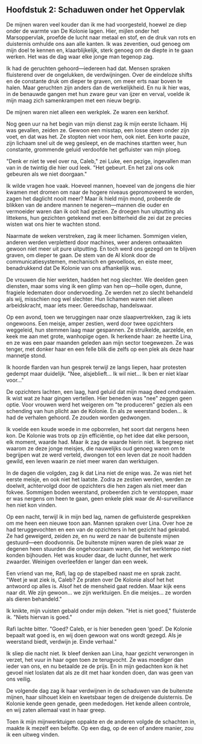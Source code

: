 ## Hoofdstuk 2: Schaduwen onder het Oppervlak

De mijnen waren veel kouder dan ik me had voorgesteld, hoewel ze diep onder de warmte van De Kolonie lagen. Hier, mijlen onder het Marsoppervlak, proefde de lucht naar metaal en stof, en de druk van rots en duisternis omhulde ons aan alle kanten. Ik was zeventien, oud genoeg om mijn doel te kennen en, klaarblijkelijk, sterk genoeg om de diepte in te gaan werken. Het was de dag waar elke jonge man tegenop zag.

Ik had de geruchten gehoord—iedereen had dat. Mensen spraken fluisterend over de ongelukken, de verdwijningen. Over de eindeloze shifts en de constante druk om dieper te graven, om meer erts naar boven te halen. Maar geruchten zijn anders dan de werkelijkheid. En nu ik hier was, in de benauwde gangen met hun zware geur van ijzer en verval, voelde ik mijn maag zich samenkrampen met een nieuw begrip.

De mijnen waren niet alleen een werkplek. Ze waren een kerkhof.

Nog geen uur na het begin van mijn dienst zag ik mijn eerste lichaam. Hij was gevallen, zeiden ze. Gewoon een misstap, een losse steen onder zijn voet, en dat was het. Ze stopten niet voor hem, ook niet. Een korte pauze, zijn lichaam snel uit de weg gesleept, en de machines startten weer, hun constante, grommende geluid verdoofde het gefluister van mijn ploeg.

"Denk er niet te veel over na, Caleb," zei Luke, een pezige, ingevallen man van in de twintig die hier oud leek. "Het gebeurt. En het zal ons ook gebeuren als we niet doorgaan."

Ik wilde vragen hoe vaak. Hoeveel mannen, hoeveel van de jongens die hier kwamen met dromen om naar de hogere niveaus gepromoveerd te worden, zagen het daglicht nooit meer? Maar ik hield mijn mond, probeerde de blikken van de andere mannen te negeren—mannen die ouder en vermoeider waren dan ik ooit had gezien. Ze droegen hun uitputting als littekens, hun gezichten getekend met een bitterheid die zei dat ze precies wisten wat ons hier te wachten stond.

Naarmate de weken verstreken, zag ik meer lichamen. Sommigen vielen, anderen werden verpletterd door machines, weer anderen ontwaakten gewoon niet meer uit pure uitputting. En toch werd ons gezegd om te blijven graven, om dieper te gaan. De stem van de AI klonk door de communicatiesystemen, mechanisch en gevoelloos, en eiste meer, benadrukkend dat De Kolonie van ons afhankelijk was.

De vrouwen die hier werkten, hadden het nog slechter. We deelden geen diensten, maar soms ving ik een glimp van hen op—holle ogen, dunne, fragiele ledematen door ondervoeding. Ze werden net zo slecht behandeld als wij, misschien nog wel slechter. Hun lichamen waren niet alleen arbeidskracht, maar iets meer. Gereedschap, handelswaar.

Op een avond, toen we teruggingen naar onze slaapvertrekken, zag ik iets ongewoons. Een meisje, amper zestien, werd door twee opzichters weggeleid, hun stemmen laag maar gespannen. Ze struikelde, aarzelde, en keek me aan met grote, wanhopige ogen. Ik herkende haar: ze heette Lina, en ze was een paar maanden geleden aan mijn sector toegewezen. Ze was tenger, met donker haar en een felle blik die zelfs op een plek als deze haar mannetje stond.

Ik hoorde flarden van hun gesprek terwijl ze langs liepen, haar protesten gedempt maar duidelijk. "Nee, alsjeblieft... Ik wil niet... Ik ben er niet klaar voor..."

De opzichters lachten, een laag, hard geluid dat mijn maag deed omdraaien. Ik wist wat ze haar gingen vertellen. Hier beneden was "nee" zeggen geen optie. Voor vrouwen werd het weigeren om "te produceren" gezien als een schending van hun plicht aan de Kolonie. En als ze weerstand boden... ik had de verhalen gehoord. Ze zouden worden gedwongen.

Ik voelde een koude woede in me opborrelen, het soort dat nergens heen kon. De Kolonie was trots op zijn efficiëntie, op het idee dat elke persoon, elk moment, waarde had. Maar ik zag de waarde hierin niet. Ik begreep niet waarom ze deze jonge meisjes, die nauwelijks oud genoeg waren om te begrijpen wat ze werd verteld, dwongen tot een leven dat ze nooit hadden gewild, een leven waarin ze niet meer waren dan werktuigen.

In de dagen die volgden, zag ik dat Lina niet de enige was. Ze was niet het eerste meisje, en ook niet het laatste. Zodra ze zestien werden, werden ze doelwit, achtervolgd door de opzichters die hen zagen als niet meer dan fokvee. Sommigen boden weerstand, probeerden zich te verstoppen, maar er was nergens om heen te gaan, geen enkele plek waar de AI-surveillance hen niet kon vinden.

Op een nacht, terwijl ik in mijn bed lag, namen de gefluisterde gesprekken om me heen een nieuwe toon aan. Mannen spraken over Lina. Over hoe ze had teruggevochten en een van de opzichters in het gezicht had gekrabd. Ze had geweigerd, zeiden ze, en nu werd ze naar de buitenste mijnen gestuurd—een doodvonnis. De buitenste mijnen waren de plek waar ze degenen heen stuurden die ongehoorzaam waren, die het werktempo niet konden bijhouden. Het was kouder daar, de lucht dunner, het werk zwaarder. Weinigen overleefden er langer dan een week.

Een vriend van me, Rafi, lag op de stapelbed naast me en sprak zacht. "Weet je wat ziek is, Caleb? Ze praten over De Kolonie alsof het het antwoord op alles is. Alsof het de mensheid gaat redden. Maar kijk eens naar dit. We zijn gewoon... we zijn werktuigen. En die meisjes... ze worden als dieren behandeld."

Ik knikte, mijn vuisten gebald onder mijn deken. "Het is niet goed," fluisterde ik. "Niets hiervan is goed."

Rafi lachte bitter. "Goed? Caleb, er is hier beneden geen ‘goed’. De Kolonie bepaalt wat goed is, en wij doen gewoon wat ons wordt gezegd. Als je weerstand biedt, verdwijn je. Einde verhaal."

Ik sliep die nacht niet. Ik bleef denken aan Lina, haar gezicht verwrongen in verzet, het vuur in haar ogen toen ze terugvocht. Ze was moediger dan ieder van ons, en nu betaalde ze de prijs. En in mijn gedachten kon ik het gevoel niet loslaten dat als ze dit met haar konden doen, dan was geen van ons veilig.

De volgende dag zag ik haar verdwijnen in de schaduwen van de buitenste mijnen, haar silhouet klein en kwetsbaar tegen de dreigende duisternis. De Kolonie kende geen genade, geen mededogen. Het kende alleen controle, en wij zaten allemaal vast in haar greep.

Toen ik mijn mijnwerktuigen oppakte en de anderen volgde de schachten in, maakte ik mezelf een belofte. Op een dag, op de een of andere manier, zou ik een uitweg vinden.
